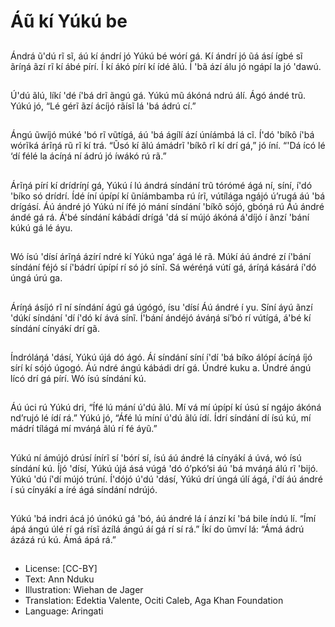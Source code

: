 # Áũ kí Yúkú be

##
Ándrá ũ'dú rĩ sĩ, áú kí ándrí jó
Yúkú bé wórí gá.
Kí ándrí jó ũá ásí ígbé sĩ ãríŋá
ãzí rĩ kí ábé pírí.
Í kí ákó pírí kí ídé ãlú.
Í 'bã ází álu jó ngápí la jó 'dawú.


##
Ú'dú ãlú, líkí 'dé í'bá drĩ ãngú
gá.
Yúkú mũ ákóná ndrú álí.
Ágó ándé trũ.
Yúkú jó, “Lé gérĩ ãzí ácíjó rãísĩ lá
'bá ádrú cí.”


##
Ángú ũwíjó múké 'bó rĩ vũtígá,
áú 'bá ágílí ází úníámbá lá cĩ.
Í'dó 'bíkô í'bá wórĩká árĩŋá rũ rĩ
kí trá.
“Ũsó kí ãlú ámádrĩ 'bíkô rĩ kí drí
gá,” jó íní.
“'Dá ícó lé ‘dí félé la ácíŋá ní
ádrú jó íwákó rú rã.”


##
Árĩŋá pírí kí drídríŋí gá, Yúkú í lú
ándrá síndání trũ tórómé ágá ní,
síní, í'dó 'bíko só drídrí.
Ídé íní úpípí kí ũníámbamba rú
írĩ, vútílága ngájó ú’rugá áú 'bá
drígásí.
Áú ándré jó Yúkú ní ífé jó mání
síndání 'bíkô sójó, gbóŋá rú Áú
ándré ándé gá rá.
Á'bé síndání kábádí drígá 'dá sí
mújó ákóná á'díjó í ãnzí 'bání
kúkú gá lé áyu.


##
Wó ísú 'dísí árĩŋá ázírí ndré kí
Yúkú nga’ ágá lé rã.
Múkí áú ándré zí í'bání síndání
féjó sí í'bádrí úpípí rí só jó sínĩ.
Sá wéréŋá vútí gá, áríŋá kásárá
í'dó úngá úrú ga.


##
Áríŋá ásíjó rĩ ní síndání ágú gá
úgógó, ísu 'dísí Áú ándré í yu.
Síní áyú ãnzí 'dúkí síndání 'dí
í'dó kí ává sínĩ.
Í'bání ándéjó áváŋá sí’bó rí
vútígá, á'bé kí síndání cínyákí
drí gã.


##
Índróláŋá 'dásí, Yúkú újá dó ágó.
Áí síndání síní í'dí 'bá bíko álópí
ácíŋá íjó sírí kí sójó úgogó.
Áú ndré ángú kábádi drí gá.
Úndré kuku a.
Úndré ángú lícó drí gá pírí.
Wó ísú síndání kú.


##
Áú úci rú Yúkú dri, “Ífé lú mání
ú'dú ãlú.
Mí vá mí úpípí kí úsú sí ngájo
ákóná nd’rujó lé ídí rá.”
Yúkú jó, “Áfé lú míní ú'dú ãlú ídí.
Ídrí síndání dí ísú kú, mí mádrí
tílágá mí mváŋá ãlú rí fé áyũ.”


##
Yúkú ní ámújó drúsí ínírĩ sí 'bórí
sí, ísú áú ándré lá cínyákí á úvá,
wó ísú síndání kú.
Íjó 'dísí, Yúkú újá ásá vúgá 'dó
ó’pkó’si áú 'bá mváŋá álú rĩ
'bijó.
Yúkú 'dú í'dí mújó trúní.
Í'dójó ú'dú 'dásí, Yúkú drí úngá
úlí ágá, í'dí áú ándré í sú cínyákí
a íré ágá síndání ndrújó.


##
Yúkú 'bá indri ácá jó únókú gá
'bó, áú ándré lá í ánzí kí 'bá bile
índú lí.
“Ímí ápá ángú úlé rí gá rísĩ ázílá
ángú áí gá rí sí rá.”
Íkí do ũmví lá:
“Ámá ádrú ázázá rú kú. Ámá
ápá rá.”


##
* License: [CC-BY]
* Text: Ann Nduku
* Illustration: Wiehan de Jager
* Translation: Edektia Valente, Ociti Caleb, Aga Khan
Foundation
* Language: Aringati
